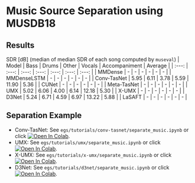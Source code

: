 # Music Source Separation using MUSDB18
## Results
SDR [dB] (median of median SDR of each song computed by `museval`)
| Model | Bass | Drums | Other | Vocals | Accompaniment | Average |
| :---: | :---: | :---: | :---: | :---: | :---: | :---: |
| MMDense | - | - | - | - | - | - |
| MMDenseLSTM | - | - | - | - | - | - |
| Conv-TasNet | 5.95 | 6.11 | 3.78 | 5.59 | 11.90 | 5.36 |
| CUNet | - | - | - | - | - | - |
| Meta-TasNet | - | - | - | - | - | - |
| UMX | 5.02 | 6.06 | 4.00 | 6.14 | 12.18 | 5.30 |
| X-UMX | - | - | - | - | - | - |
| D3Net | 5.24 | 6.71 | 4.59 | 6.97 | 13.22 | 5.88 |
| LaSAFT | - | - | - | - | - | - |

## Separation Example
- Conv-TasNet: See `egs/tutorials/conv-tasnet/separate_music.ipynb` or click [![Open In Colab](https://colab.research.google.com/assets/colab-badge.svg)](https://colab.research.google.com/github/tky823/DNN-based_source_separation/blob/main/egs/tutorials/conv-tasnet/separate_music.ipynb).
- UMX: See `egs/tutorials/umx/separate_music.ipynb` or click [![Open In Colab](https://colab.research.google.com/assets/colab-badge.svg)](https://colab.research.google.com/github/tky823/DNN-based_source_separation/blob/main/egs/tutorials/umx/separate_music.ipynb).
- X-UMX: See `egs/tutorials/x-umx/separate_music.ipynb` or click [![Open In Colab](https://colab.research.google.com/assets/colab-badge.svg)](https://colab.research.google.com/github/tky823/DNN-based_source_separation/blob/main/egs/tutorials/x-umx/separate_music.ipynb).
- D3Net: See `egs/tutorials/d3net/separate_music.ipynb` or click [![Open In Colab](https://colab.research.google.com/assets/colab-badge.svg)](https://colab.research.google.com/github/tky823/DNN-based_source_separation/blob/main/egs/tutorials/d3net/separate_music.ipynb).

